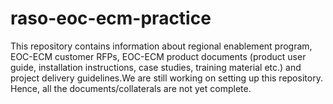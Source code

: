 # raso-eoc-ecm-practice
This repository contains information about regional enablement program, EOC-ECM customer RFPs, EOC-ECM product documents (product user guide, installation instructions, case studies, training material etc.) and project delivery guidelines.We are still working on setting up this repository. Hence, all the documents/collaterals are not yet complete.
